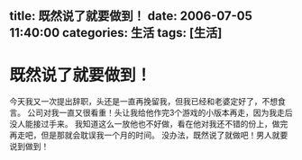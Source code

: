 title: 既然说了就要做到！
date: 2006-07-05 11:40:00
categories:  生活
tags: [生活]
---

# 既然说了就要做到！
今天我又一次提出辞职，头还是一直再挽留我，但我已经和老婆定好了，不想食言。
公司对我一直又很看重！头让我给他作完3个游戏的小版本再走，因为我走后没人能接过手来。
我知道这么一放他也不好做，看在他对我还不错的份上，做完再走吧，但是那就会耽误我一个月的时间。
没办法，既然说了就做吧！男人就要说到做到！